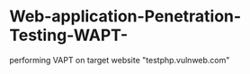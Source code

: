 # Web-application-Penetration-Testing-WAPT-
performing VAPT on target website "testphp.vulnweb.com"
